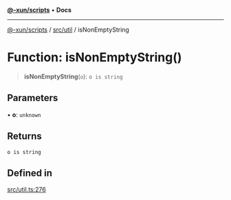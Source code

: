 [**@-xun/scripts**](../../../README.md) • **Docs**

***

[@-xun/scripts](../../../README.md) / [src/util](../README.md) / isNonEmptyString

# Function: isNonEmptyString()

> **isNonEmptyString**(`o`): `o is string`

## Parameters

• **o**: `unknown`

## Returns

`o is string`

## Defined in

[src/util.ts:276](https://github.com/Xunnamius/xscripts/blob/89eebe76ad675b35907b3379b29bfde27fd5a5b8/src/util.ts#L276)
